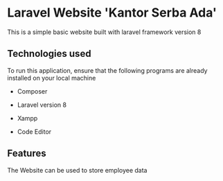 # Laravel Website 'Kantor Serba Ada'

This is a simple basic website built with laravel framework version 8

## Technologies used

To run this application, ensure that the following programs are already installed on your local machine

- Composer

- Laravel version 8

- Xampp

- Code Editor

## Features
The Website can be used to store employee data